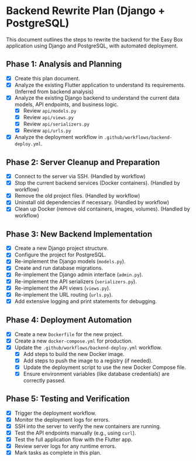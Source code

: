# Backend Rewrite Plan (Django + PostgreSQL)

This document outlines the steps to rewrite the backend for the Easy Box application using Django and PostgreSQL, with automated deployment.

## Phase 1: Analysis and Planning

-   [x] Create this plan document.
-   [x] Analyze the existing Flutter application to understand its requirements. (Inferred from backend analysis)
-   [x] Analyze the existing Django backend to understand the current data models, API endpoints, and business logic.
    -   [x] Review `api/models.py`
    -   [x] Review `api/views.py`
    -   [x] Review `api/serializers.py`
    -   [x] Review `api/urls.py`
-   [x] Analyze the deployment workflow in `.github/workflows/backend-deploy.yml`.

## Phase 2: Server Cleanup and Preparation

-   [x] Connect to the server via SSH. (Handled by workflow)
-   [x] Stop the current backend services (Docker containers). (Handled by workflow)
-   [x] Remove the old project files. (Handled by workflow)
-   [x] Uninstall old dependencies if necessary. (Handled by workflow)
-   [x] Clean up Docker (remove old containers, images, volumes). (Handled by workflow)

## Phase 3: New Backend Implementation

-   [x] Create a new Django project structure.
-   [x] Configure the project for PostgreSQL.
-   [x] Re-implement the Django models (`models.py`).
-   [x] Create and run database migrations.
-   [x] Re-implement the Django admin interface (`admin.py`).
-   [x] Re-implement the API serializers (`serializers.py`).
-   [x] Re-implement the API views (`views.py`).
-   [x] Re-implement the URL routing (`urls.py`).
-   [x] Add extensive logging and print statements for debugging.

## Phase 4: Deployment Automation

-   [x] Create a new `Dockerfile` for the new project.
-   [x] Create a new `docker-compose.yml` for production.
-   [x] Update the `.github/workflows/backend-deploy.yml` workflow.
    -   [x] Add steps to build the new Docker image.
    -   [x] Add steps to push the image to a registry (if needed).
    -   [x] Update the deployment script to use the new Docker Compose file.
    -   [x] Ensure environment variables (like database credentials) are correctly passed.

## Phase 5: Testing and Verification

-   [x] Trigger the deployment workflow.
-   [x] Monitor the deployment logs for errors.
-   [x] SSH into the server to verify the new containers are running.
-   [x] Test the API endpoints manually (e.g., using `curl`).
-   [x] Test the full application flow with the Flutter app.
-   [x] Review server logs for any runtime errors.
-   [x] Mark tasks as complete in this plan.
